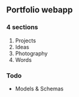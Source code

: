 ## Portfolio webapp

### 4 sections

1. Projects
2. Ideas
3. Photography
4. Words

### Todo

- Models & Schemas
